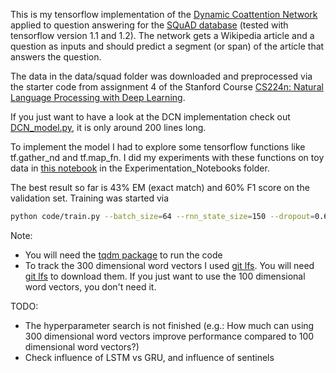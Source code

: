 This is my tensorflow implementation of the [Dynamic Coattention Network](https://arxiv.org/abs/1611.01604) applied to question answering for the [SQuAD database](https://rajpurkar.github.io/SQuAD-explorer/) (tested with tensorflow version 1.1 and 1.2). The network gets a Wikipedia article and a question as inputs and should predict a segment (or span) of the article that answers the question.
 
The data in the data/squad folder was downloaded and preprocessed via the starter code from assignment 4 of the Stanford Course [CS224n: Natural Language Processing with Deep Learning](http://web.stanford.edu/class/cs224n/).

If you just want to have a look at the DCN implementation check out [DCN\_model.py](code/DCN_model.py), it is only around 200 lines long.

To implement the model I had to explore some tensorflow functions like tf.gather\_nd and tf.map\_fn. I did my experiments with these functions on toy data in [this notebook](Experimentation_Notebooks/toy_data_examples_for_tile_map_fn_gather_nd_etc.ipynb) in the Experimentation\_Notebooks folder.

The best result so far is 43% EM (exact match) and 60% F1 score on the validation set. Training was started via
```bash
python code/train.py --batch_size=64 --rnn_state_size=150 --dropout=0.6
```

Note:

- You will need the [tqdm package](https://pypi.python.org/pypi/tqdm) to run the code
- To track the 300 dimensional word vectors I used [git lfs](https://git-lfs.github.com/). You will need [git lfs](https://git-lfs.github.com/) to download them. If you just want to use the 100 dimensional word vectors, you don't need it.

TODO:

- The hyperparameter search is not finished (e.g.: How much can using 300 dimensional word vectors improve performance compared to 100 dimensional word vectors?)
- Check influence of LSTM vs GRU, and influence of sentinels
